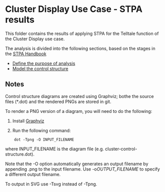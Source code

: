 # Cluster Display Use Case - STPA results

This folder contains the results of applying STPA for the Telltale function of
the Cluster Display use case.

The analysis is divided into the following sections, based on the stages in the
[STPA Handbook](https://psas.scripts.mit.edu/home/get_file.php?name=STPA_handbook.pdf)

* [Define the purpose of analysis](purpose.md)
* [Model the control structure](structure.md)

## Notes

Control structure diagrams are created using Graphviz; bothe the source files
(*.dot) and the rendered PNGs are stored in git.

To render a PNG version of a diagram, you will need to do the following:

1) Install [Graphviz](https://graphviz.gitlab.io/download/)

2) Run the following command:
```
    dot -Tpng -O INPUT_FILENAME
```
where INPUT_FILENAME is the diagram file (e.g. cluster-control-structure.dot).

Note that the -O option automatically generates an output filename by appending
.png to the input filename. Use -o*OUTPUT_FILENAME* to specify a different
output filename.

To output in SVG use -Tsvg instead of -Tpng.
